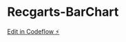 # Recgarts-BarChart

[Edit in Codeflow ⚡️](https://stackblitz.com/~/github.com/VyankateshMiskin1010/Recgarts-BarChart)